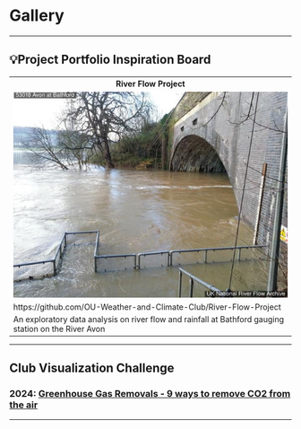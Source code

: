 # Gallery

***

## 💡Project Portfolio Inspiration Board

<table>
    <tr>
        <th>River Flow Project</th>
    </tr>
    <tr>
        <td><img src="../assets/Bathford-Station-Image.jpg"></td>
    </tr>
    <tr>
        <td>https://github.com/OU-Weather-and-Climate-Club/River-Flow-Project</td>
    </tr>
    <tr>
        <td>An exploratory data analysis on river flow and rainfall at Bathford gauging station on the River Avon</td>
    </tr>
</table>


***

## Club Visualization Challenge

### 2024: [Greenhouse Gas Removals - 9 ways to remove CO2 from the air](https://github.com/OU-Weather-and-Climate-Club/GGR-Data-Visualisation-Challenge)

***

